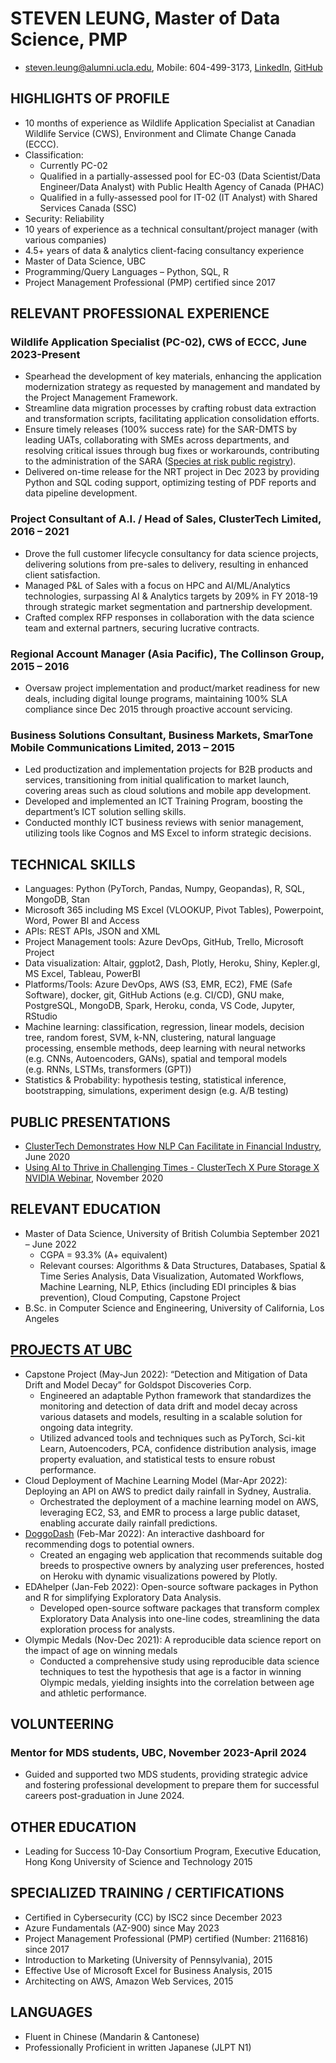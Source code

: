 # STEVEN LEUNG, Master of Data Science, PMP

-   <steven.leung@alumni.ucla.edu>, Mobile: 604-499-3173,
    [LinkedIn](https://www.linkedin.com/in/stevenleung08),
    [GitHub](https://stevenleung2018.github.io)

## HIGHLIGHTS OF PROFILE

-   10 months of experience as Wildlife Application Specialist at
    Canadian Wildlife Service (CWS), Environment and Climate Change
    Canada (ECCC).
-   Classification:
    -   Currently PC-02
    -   Qualified in a partially-assessed pool for EC-03 (Data
        Scientist/Data Engineer/Data Analyst) with Public Health Agency
        of Canada (PHAC)
    -   Qualified in a fully-assessed pool for IT-02 (IT Analyst) with
        Shared Services Canada (SSC)
-   Security: Reliability
-   10 years of experience as a technical consultant/project manager
    (with various companies)
-   4.5+ years of data & analytics client-facing consultancy experience
-   Master of Data Science, UBC
-   Programming/Query Languages – Python, SQL, R
-   Project Management Professional (PMP) certified since 2017

## RELEVANT PROFESSIONAL EXPERIENCE

### Wildlife Application Specialist (PC-02), CWS of ECCC, June 2023-Present

-   Spearhead the development of key materials, enhancing the
    application modernization strategy as requested by management and
    mandated by the Project Management Framework.
-   Streamline data migration processes by crafting robust data
    extraction and transformation scripts, facilitating application
    consolidation efforts.
-   Ensure timely releases (100% success rate) for the SAR-DMTS by
    leading UATs, collaborating with SMEs across departments, and
    resolving critical issues through bug fixes or workarounds,
    contributing to the administration of the SARA ([Species at risk
    public
    registry](https://www.canada.ca/en/environment-climate-change/services/species-risk-public-registry.html)).  
-   Delivered on-time release for the NRT project in Dec 2023 by
    providing Python and SQL coding support, optimizing testing of PDF
    reports and data pipeline development.

### Project Consultant of A.I. / Head of Sales, ClusterTech Limited, 2016 – 2021

-   Drove the full customer lifecycle consultancy for data science
    projects, delivering solutions from pre-sales to delivery, resulting
    in enhanced client satisfaction.
-   Managed P&L of Sales with a focus on HPC and AI/ML/Analytics
    technologies, surpassing AI & Analytics targets by 209% in FY
    2018-19 through strategic market segmentation and partnership
    development.
-   Crafted complex RFP responses in collaboration with the data science
    team and external partners, securing lucrative contracts.

### Regional Account Manager (Asia Pacific), The Collinson Group, 2015 – 2016

-   Oversaw project implementation and product/market readiness for new
    deals, including digital lounge programs, maintaining 100% SLA
    compliance since Dec 2015 through proactive account servicing.

### Business Solutions Consultant, Business Markets, SmarTone Mobile Communications Limited, 2013 – 2015

-   Led productization and implementation projects for B2B products and
    services, transitioning from initial qualification to market launch,
    covering areas such as cloud solutions and mobile app development.
-   Developed and implemented an ICT Training Program, boosting the
    department’s ICT solution selling skills.
-   Conducted monthly ICT business reviews with senior management,
    utilizing tools like Cognos and MS Excel to inform strategic
    decisions.

## TECHNICAL SKILLS

-   Languages: Python (PyTorch, Pandas, Numpy, Geopandas), R, SQL,
    MongoDB, Stan
-   Microsoft 365 including MS Excel (VLOOKUP, Pivot Tables),
    Powerpoint, Word, Power BI and Access
-   APIs: REST APIs, JSON and XML
-   Project Management tools: Azure DevOps, GitHub, Trello, Microsoft
    Project
-   Data visualization: Altair, ggplot2, Dash, Plotly, Heroku, Shiny,
    Kepler.gl, MS Excel, Tableau, PowerBI
-   Platforms/Tools: Azure DevOps, AWS (S3, EMR, EC2), FME (Safe
    Software), docker, git, GitHub Actions (e.g. CI/CD), GNU make,
    PostgreSQL, MongoDB, Spark, Heroku, conda, VS Code, Jupyter, RStudio
-   Machine learning: classification, regression, linear models,
    decision tree, random forest, SVM, k-NN, clustering, natural
    language processing, ensemble methods, deep learning with neural
    networks (e.g. CNNs, Autoencoders, GANs), spatial and temporal
    models (e.g. RNNs, LSTMs, transformers (GPT))
-   Statistics & Probability: hypothesis testing, statistical inference,
    bootstrapping, simulations, experiment design (e.g. A/B testing)

## PUBLIC PRESENTATIONS

-   [ClusterTech Demonstrates How NLP Can Facilitate in Financial
    Industry](https://www.youtube.com/watch?v=o7gcxLfbv0Y), June 2020
-   [Using AI to Thrive in Challenging Times - ClusterTech X Pure
    Storage X NVIDIA
    Webinar](https://www.youtube.com/watch?v=HnlXPvLIXR0), November 2020

## RELEVANT EDUCATION

-   Master of Data Science, University of British Columbia September
    2021 – June 2022
    -   CGPA = 93.3% (A+ equivalent)
    -   Relevant courses: Algorithms & Data Structures, Databases,
        Spatial & Time Series Analysis, Data Visualization, Automated
        Workflows, Machine Learning, NLP, Ethics (including EDI
        principles & bias prevention), Cloud Computing, Capstone Project
-   B.Sc. in Computer Science and Engineering, University of California,
    Los Angeles

## [PROJECTS AT UBC](stevenleung2018.github.io)

-   Capstone Project (May-Jun 2022): “Detection and Mitigation of Data
    Drift and Model Decay” for Goldspot Discoveries Corp.
    -   Engineered an adaptable Python framework that standardizes the
        monitoring and detection of data drift and model decay across
        various datasets and models, resulting in a scalable solution
        for ongoing data integrity.
    -   Utilized advanced tools and techniques such as PyTorch, Sci-kit
        Learn, Autoencoders, PCA, confidence distribution analysis,
        image property evaluation, and statistical tests to ensure
        robust performance.
-   Cloud Deployment of Machine Learning Model (Mar-Apr 2022): Deploying
    an API on AWS to predict daily rainfall in Sydney, Australia.
    -   Orchestrated the deployment of a machine learning model on AWS,
        leveraging EC2, S3, and EMR to process a large public dataset,
        enabling accurate daily rainfall predictions.
-   [DoggoDash](https://doggodash.onrender.com) (Feb-Mar 2022): An
    interactive dashboard for recommending dogs to potential owners.
    -   Created an engaging web application that recommends suitable dog
        breeds to prospective owners by analyzing user preferences,
        hosted on Heroku with dynamic visualizations powered by Plotly.
-   EDAhelper (Jan-Feb 2022): Open-source software packages in Python
    and R for simplifying Exploratory Data Analysis.
    -   Developed open-source software packages that transform complex
        Exploratory Data Analysis into one-line codes, streamlining the
        data exploration process for analysts.
-   Olympic Medals (Nov-Dec 2021): A reproducible data science report on
    the impact of age on winning medals
    -   Conducted a comprehensive study using reproducible data science
        techniques to test the hypothesis that age is a factor in
        winning Olympic medals, yielding insights into the correlation
        between age and athletic performance.

## VOLUNTEERING

### Mentor for MDS students, UBC, November 2023-April 2024

-   Guided and supported two MDS students, providing strategic advice
    and fostering professional development to prepare them for
    successful careers post-graduation in June 2024.

## OTHER EDUCATION

-   Leading for Success 10-Day Consortium Program, Executive Education,
    Hong Kong University of Science and Technology 2015

## SPECIALIZED TRAINING / CERTIFICATIONS

-   Certified in Cybersecurity (CC) by ISC2 since December 2023
-   Azure Fundamentals (AZ-900) since May 2023
-   Project Management Professional (PMP) certified (Number: 2116816)
    since 2017
-   Introduction to Marketing (University of Pennsylvania), 2015
-   Effective Use of Microsoft Excel for Business Analysis, 2015
-   Architecting on AWS, Amazon Web Services, 2015

## LANGUAGES

-   Fluent in Chinese (Mandarin & Cantonese)
-   Professionally Proficient in written Japanese (JLPT N1)
